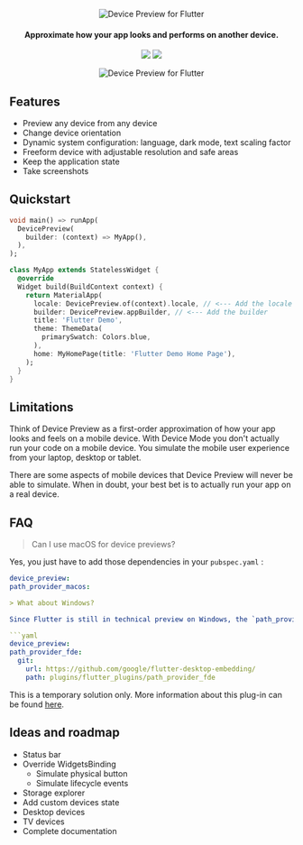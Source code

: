 <p align="center">
  <img src="https://github.com/aloisdeniel/flutter_device_preview/raw/master/logo.png" alt="Device Preview for Flutter" />
</p>

<h4 align="center">Approximate how your app looks and performs on another device.</h4>

<p align="center">
  <a href="https://pub.dartlang.org/packages/device_preview"><img src="https://img.shields.io/pub/v/device_preview.svg"></a>
  <a href="https://www.buymeacoffee.com/aloisdeniel">
    <img src="https://img.shields.io/badge/$-donate-ff69b4.svg?maxAge=2592000&amp;style=flat">
  </a>
</p>

<p align="center">
  <img src="https://github.com/aloisdeniel/flutter_device_preview/raw/master/device_preview.gif" alt="Device Preview for Flutter" />
</p>

## Features

* Preview any device from any device
* Change device orientation
* Dynamic system configuration: language, dark mode, text scaling factor
* Freeform device with adjustable resolution and safe areas
* Keep the application state
* Take screenshots

## Quickstart

```dart
void main() => runApp(
  DevicePreview(
    builder: (context) => MyApp(),
  ),
);

class MyApp extends StatelessWidget {
  @override
  Widget build(BuildContext context) {
    return MaterialApp(
      locale: DevicePreview.of(context).locale, // <--- Add the locale
      builder: DevicePreview.appBuilder, // <--- Add the builder
      title: 'Flutter Demo',
      theme: ThemeData(
        primarySwatch: Colors.blue,
      ),
      home: MyHomePage(title: 'Flutter Demo Home Page'),
    );
  }
}
```

## Limitations

Think of Device Preview as a first-order approximation of how your app looks and feels on a mobile device. With Device Mode you don't actually run your code on a mobile device. You simulate the mobile user experience from your laptop, desktop or tablet.

There are some aspects of mobile devices that Device Preview will never be able to simulate. When in doubt, your best bet is to actually run your app on a real device.

## FAQ

> Can I use macOS for device previews?

Yes, you just have to add those dependencies in your `pubspec.yaml` :

```yaml
device_preview:
path_provider_macos:

> What about Windows?

Since Flutter is still in technical preview on Windows, the `path_provider` dependency can be satisfied by adding this dependencies in your `pubspec.yaml`:

```yaml
device_preview:
path_provider_fde:
  git:
    url: https://github.com/google/flutter-desktop-embedding/
    path: plugins/flutter_plugins/path_provider_fde
```

This is a temporary solution only. More information about this plug-in can be found [here](https://github.com/google/flutter-desktop-embedding/blob/master/plugins/flutter_plugins/README.md).

## Ideas and roadmap

* Status bar
* Override WidgetsBinding
  * Simulate physical button
  * Simulate lifecycle events
* Storage explorer
* Add custom devices state
* Desktop devices
* TV devices
* Complete documentation
